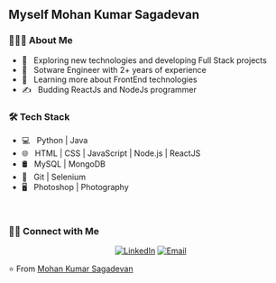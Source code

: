<h2>Myself Mohan Kumar Sagadevan</h2>

<h3> 👨🏻‍💻 About Me </h3>

- 🤔 &nbsp; Exploring new technologies and developing Full Stack projects
- 💼 &nbsp; Sotware Engineer with 2+ years of experience
- 🌱 &nbsp; Learning more about FrontEnd technologies
- ✍️ &nbsp; Budding ReactJs and NodeJs programmer

<h3>🛠 Tech Stack</h3>

- 💻 &nbsp; Python | Java
- 🌐 &nbsp; HTML | CSS | JavaScript | Node.js | ReactJS
- 🛢 &nbsp; MySQL | MongoDB
- 🔧 &nbsp; Git | Selenium
- 🖥 &nbsp; Photoshop | Photography

<br/>

<h3> 🤝🏻 Connect with Me </h3>

<p align="center">
<a href="https://www.linkedin.com/in/mohan-kumar-sagadevan/"><img alt="LinkedIn" src="https://img.shields.io/badge/Mohan%20Kumar%20Sagadevan-Connect-blue?logo=linkedin"></a>
<a href="mailto:mohankumar27197@gmail.com"><img alt="Email" src="https://img.shields.io/badge/mohankumar27197%40gmail.com-Connect-red"></a>
</p>

⭐️ From [Mohan Kumar Sagadevan](https://github.com/mohankumar27)

